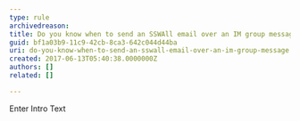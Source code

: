 ```yaml
---
type: rule
archivedreason: 
title: Do you know when to send an SSWAll email over an IM group message?
guid: bf1a03b9-11c9-42cb-8ca3-642c044d44ba
uri: do-you-know-when-to-send-an-sswall-email-over-an-im-group-message
created: 2017-06-13T05:40:38.0000000Z
authors: []
related: []

---
```



Enter Intro Text
<br><excerpt class='endintro'></excerpt><br>



